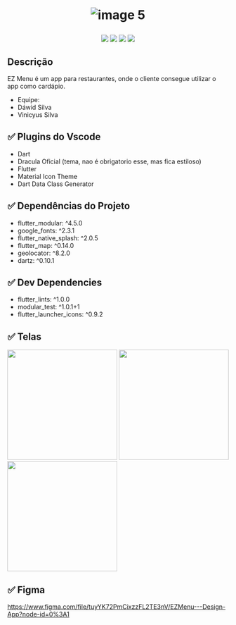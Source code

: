 # <p align="center">![image 5](https://user-images.githubusercontent.com/26740464/156478371-b49583fe-5c6b-4e46-b186-c7dfdd232337.png)</p>


 <p align="center">
 <img src="https://img.shields.io/github/issues/dawidoliveira/ez_menu?style=for-the-badge"/>
 <img src="https://img.shields.io/github/forks/dawidoliveira/ez_menu?style=for-the-badge"/>
 <img src="https://img.shields.io/github/stars/dawidoliveira/ez_menu?style=for-the-badge"/>
 <img src="https://img.shields.io/github/license/dawidoliveira/ez_menu?style=for-the-badge"/>
 </p>

## Descrição
EZ Menu é um app para restaurantes, onde o cliente consegue utilizar o app como cardápio.
- Equipe:
- Dáwid Silva
- Vinicyus Silva

## ✅ Plugins do Vscode

- Dart
- Dracula Oficial (tema, nao é obrigatorio esse, mas fica estiloso)
- Flutter
- Material Icon Theme
- Dart Data Class Generator

## ✅ Dependências do Projeto

- flutter_modular: ^4.5.0
- google_fonts: ^2.3.1
- flutter_native_splash: ^2.0.5
- flutter_map: ^0.14.0
- geolocator: ^8.2.0
- dartz: ^0.10.1

## ✅ Dev Dependencies

- flutter_lints: ^1.0.0
- modular_test: ^1.0.1+1
- flutter_launcher_icons: ^0.9.2

## ✅ Telas
<img width=250 src="https://user-images.githubusercontent.com/26740464/156478827-d9604d81-ef8b-4f41-a4e8-007ad307476c.png"/> <img width=250 src="https://user-images.githubusercontent.com/26740464/156478866-12c92d78-b5b1-4bf6-8589-9d93e5a477d9.png"/> <img width=250 src="https://user-images.githubusercontent.com/26740464/156478896-2c0e066e-0e5e-4f83-b9cd-393cb9531887.png"/>

## ✅ Figma
https://www.figma.com/file/tuyYK72PmCixzzFL2TE3nV/EZMenu---Design-App?node-id=0%3A1
